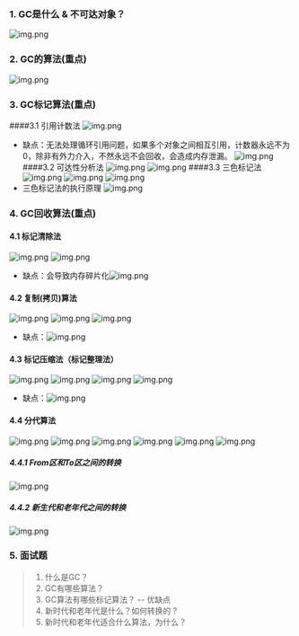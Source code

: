 ### 1. GC是什么 & 不可达对象？
![img.png](img/img.png)

### 2. GC的算法(重点)
![img.png](img/img_1.png)

### 3. GC标记算法(重点)
####3.1 引用计数法
![img.png](img/img_2.png)
* 缺点：无法处理循环引用问题，如果多个对象之间相互引用，计数器永远不为0，除非有外力介入，不然永远不会回收，会造成内存泄漏。
![img.png](img/img_3.png)
####3.2 可达性分析法
![img.png](img/img_4.png)
![img.png](img/img_5.png)
####3.3 三色标记法
![img.png](img/img_6.png)
![img.png](img/img_7.png)
![img.png](img/img_8.png)
* 三色标记法的执行原理
  ![img.png](img/img_9.png)
  
### 4. GC回收算法(重点)
#### 4.1 标记清除法
![img.png](img/gif2.gif)
![img.png](img/img_10.png)
* 缺点：会导致内存碎片化![img.png](img/img_11.png)
#### 4.2 复制(拷贝)算法
![img.png](img/gif1.gif)
![img.png](img/img_12.png)
![img.png](img/img_13.png)
* 缺点：![img.png](img/img_14.png)
#### 4.3 标记压缩法（标记整理法）
![img.png](img/gif3.gif)
![img.png](img/img_15.png)
![img.png](img/img_16.png)
![img.png](img/img_17.png)
* 缺点：![img.png](img/img_18.png)

#### 4.4 分代算法
![img.png](img/img_19.png)
![img.png](img/img_20.png)
![img.png](img/img_21.png)
![img.png](img/img_22.png)
![img.png](img/img_23.png)
![img.png](img/img_25.png)
##### 4.4.1 From区和To区之间的转换
![img.png](img/img_24.png)
##### 4.4.2 新生代和老年代之间的转换
![img.png](img/img_26.png)

### 5. 面试题
> 1. 什么是GC？
> 2. GC有哪些算法？
> 3. GC算法有哪些标记算法？ -- 优缺点
> 4. 新时代和老年代是什么？如何转换的？
> 5. 新时代和老年代适合什么算法，为什么？



